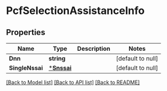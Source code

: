 # PcfSelectionAssistanceInfo

## Properties
Name | Type | Description | Notes
------------ | ------------- | ------------- | -------------
**Dnn** | **string** |  | [default to null]
**SingleNssai** | [***Snssai**](Snssai.md) |  | [default to null]

[[Back to Model list]](../README.md#documentation-for-models) [[Back to API list]](../README.md#documentation-for-api-endpoints) [[Back to README]](../README.md)

